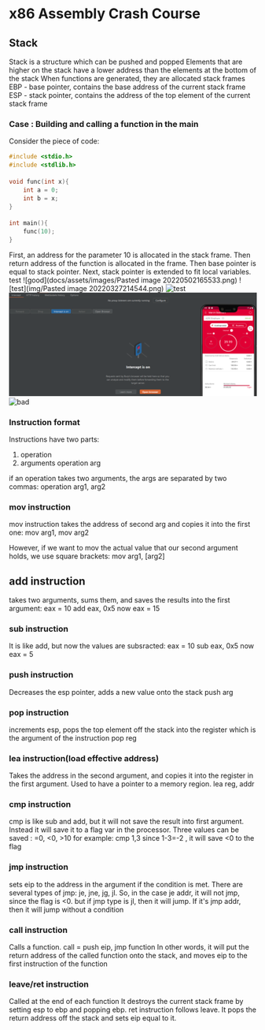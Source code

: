 # x86 Assembly Crash Course

## Stack
Stack is a structure which can be pushed and popped
Elements that are higher on the stack have a lower address than the elements at the bottom of the stack
When functions are generated, they are allocated stack frames
EBP - base pointer, contains the base address of the current stack frame
ESP - stack pointer, contains the address of the top element of the current stack frame

### Case : Building and calling a function in the main
Consider the piece of code:
```C
#include <stdio.h>
#include <stdlib.h>

void func(int x){
	int a = 0;
	int b = x;
}

int main(){
	func(10);
}
```

First, an address for the parameter 10 is allocated in the stack frame. Then return address of the function is allocated in the frame. Then base pointer is equal to stack pointer. Next, stack pointer is extended to fit local variables. test
![good](docs/assets/images/Pasted image 20220502165533.png)
![test](img/Pasted image 20220327214544.png)
![test](s4nsec.github.io/testt.png)
![test](testt.png)
![bad](https://github.com/s4nsec/s4nsec.github.io/blob/main/testt.png)

### Instruction format 
Instructions have two parts:
1. operation
2. arguments
operation arg

if an operation takes two arguments, the args are separated by two commas: operation arg1, arg2

### mov instruction
mov instruction takes the address of second arg and copies it into the first one:
mov arg1, mov arg2

However, if we want to mov the actual value that our second argument holds, we use square brackets:
mov arg1, [arg2]

## add instruction
takes two arguments, sums them, and saves the results into the first argument:
eax = 10
add eax, 0x5
now eax = 15


### sub instruction
It is like add, but now the values are subsracted:
eax = 10
sub eax, 0x5
now eax = 5

### push instruction
Decreases the esp pointer, adds a new value onto the stack
push arg

### pop instruction
increments esp, pops the top element off the stack into the register which is the argument of the instruction
pop reg

### lea instruction(load effective address)
Takes the address in the second argument, and copies it into the register in the first argument. Used to have a pointer to a memory region.
lea reg, addr

### cmp instruction
cmp is like sub and add, but it will not save the result into first argument. Instead it will save it to a flag var in the processor. Three values can be saved : =0, <0, >10
for example:
cmp 1,3
since 1-3=-2 , it will save <0 to the flag

### jmp instruction
sets eip to the address in the argument if the condition is met. There are several types of jmp: je, jne, jg, jl.
So, in the case je addr, it will not jmp, since the flag is <0. but if jmp type is jl, then it will jump.
If it's jmp addr, then it will jump without a condition

### call instruction
Calls a function. call = push eip, jmp function
In other words, it will put the return address of the called function onto the stack, and moves eip to the first instruction of the function

### leave/ret instruction
Called at the end of each function
It destroys the current stack frame by setting esp to ebp and popping ebp.
ret instruction follows leave. It pops the return address off the stack and sets eip equal to it.
